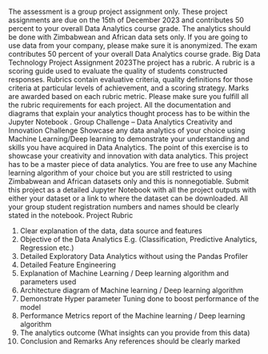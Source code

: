 The assessment is a group project assignment only.
These project assignments are due on the 15th of December 2023 and contributes 50
percent to your overall Data Analytics course grade. The analytics should be done with
Zimbabwean and African data sets only. If you are going to use data from your company,
please make sure it is anonymized.
The exam contributes 50 percent of your overall Data Analytics course grade.
Big Data Technology Project Assignment
2023The project has a rubric. A rubric is a scoring guide used to evaluate the quality of students
constructed responses. Rubrics contain evaluative criteria, quality definitions for those criteria at
particular levels of achievement, and a scoring strategy. Marks are awarded based on each
rubric metric. Please make sure you fulfill all the rubric requirements for each project.
All the documentation and diagrams that explain your analytics thought process has to be
within the Jupyter Notebook .
Group Challenge – Data Analytics Creativity and Innovation Challenge
Showcase any data analytics of your choice using Machine Learning/Deep learning to
demonstrate your understanding and skills you have acquired in Data Analytics. The point of this
exercise is to showcase your creativity and innovation with data analytics. This project has to be
a master piece of data analytics. You are free to use any Machine learning algorithm of your
choice but you are still restricted to using Zimbabwean and African datasets only and this is
nonnegotiable. Submit this project as a detailed Jupyter Notebook with all the project outputs
with either your dataset or a link to where the dataset can be downloaded. All your group student
registration numbers and names should be clearly stated in the notebook.
Project Rubric
1. Clear explanation of the data, data source and features
2. Objective of the Data Analytics E.g. (Classification, Predictive Analytics,
Regression etc.)
3. Detailed Exploratory Data Analytics without using the Pandas Profiler
4. Detailed Feature Engineering
5. Explanation of Machine Learning / Deep learning algorithm and parameters used
6. Architecture diagram of Machine learning / Deep learning algorithm
7. Demonstrate Hyper parameter Tuning done to boost performance of the model
8. Performance Metrics report of the Machine learning / Deep learning algorithm
9. The analytics outcome (What insights can you provide from this data)
10. Conclusion and Remarks
Any references should be clearly marked
